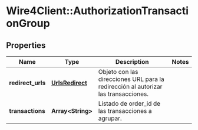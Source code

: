 # Wire4Client::AuthorizationTransactionGroup

## Properties
Name | Type | Description | Notes
------------ | ------------- | ------------- | -------------
**redirect_urls** | [**UrlsRedirect**](UrlsRedirect.md) | Objeto con las direcciones URL para la redirección al autorizar las transacciones. | 
**transactions** | **Array&lt;String&gt;** | Listado de order_id de las transacciones a agrupar. | 


